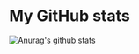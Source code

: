 #   My GitHub stats
[![Anurag's github stats](https://github-readme-stats.vercel.app/api?username=idcodeoverflow&count_private=true&show_icons=true&theme=transparent)](https://github.com/anuraghazra/github-readme-stats)
